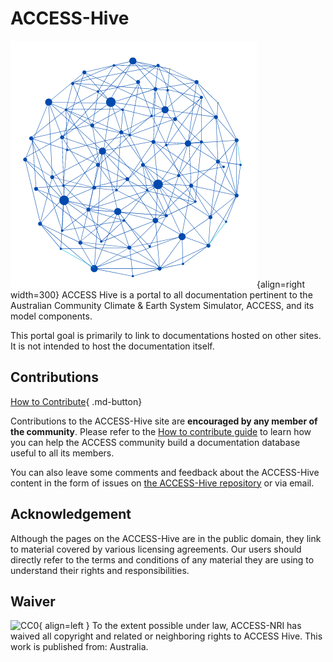 
# ACCESS-Hive

![Network Logo](assets/network_logo.png){align=right width=300}
ACCESS Hive is a portal to all documentation pertinent to the Australian Community Climate & Earth System Simulator, ACCESS, and its model components.

This portal goal is primarily to link to documentations hosted on other sites. It is not intended to host the documentation itself.


## Contributions

[How to Contribute][HCG]{ .md-button}

Contributions to the ACCESS-Hive site are **encouraged by any member of the community**. Please refer to the [How to contribute guide][HCG] to learn how you can help the ACCESS community build a documentation database useful to all its members.

You can also leave some comments and feedback about the ACCESS-Hive content in the form of issues on [the ACCESS-Hive repository][IssueHive] or via email. 

## Acknowledgement

Although the pages on the ACCESS-Hive are in the public domain, they link to material covered by various licensing agreements. Our users should directly refer to the terms and conditions of any material they are using to understand their rights and responsibilities. 
## Waiver
![CC0](https://licensebuttons.net/p/zero/1.0/88x31.png){ align=left }
To the extent possible under law, ACCESS-NRI has waived all copyright and related or neighboring rights to ACCESS Hive. This work is published from: Australia.

[HCG]: help/index.md
[IssueHive]: https://github.com/ACCESS-Hive/ACCESS-Hive/issues
